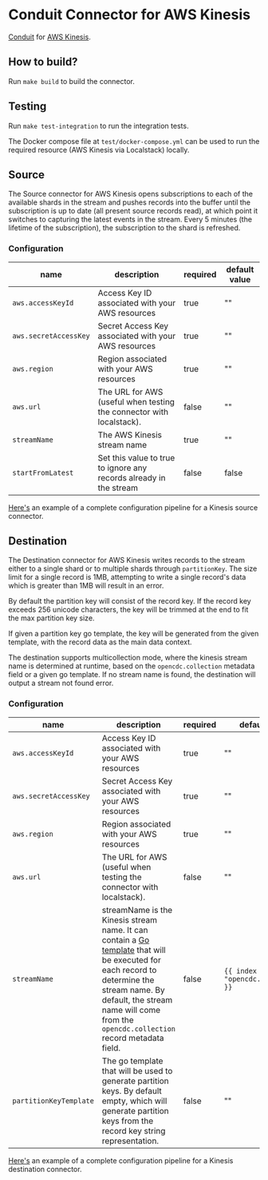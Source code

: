 # Conduit Connector for AWS Kinesis
[Conduit](https://conduit.io) for [AWS Kinesis](https://aws.amazon.com/kinesis/).

## How to build?
Run `make build` to build the connector.

## Testing
Run `make test-integration` to run the integration tests.

The Docker compose file at `test/docker-compose.yml` can be used to run the required resource (AWS Kinesis via Localstack) locally.

## Source
The Source connector for AWS Kinesis opens subscriptions to each of the available shards in the stream and pushes records into the buffer until the subscription is up to date (all present source records read), at which point it switches to capturing the latest events in the stream. Every 5 minutes (the lifetime of the subscription), the subscription to the shard is refreshed.

### Configuration

| name                  | description                                      | required | default value |
|-----------------------|--------------------------------------------------|----------|---------------|
| `aws.accessKeyId`     | Access Key ID associated with your AWS resources | true     | ""            |
| `aws.secretAccessKey` | Secret Access Key associated with your AWS resources | true     | ""            |
| `aws.region`     | Region associated with your AWS resources | true     | ""            |
| `aws.url`     | The URL for AWS (useful when testing the connector with localstack). | false     | ""            |
| `streamName`     | The AWS Kinesis stream name | true     | ""            |
| `startFromLatest`     | Set this value to true to ignore any records already in the stream  | false     | false           |

[Here's](./source/pipeline.example.yaml) an example of a complete configuration pipeline for a Kinesis source connector. 

## Destination
The Destination connector for AWS Kinesis writes records to the stream either to a single shard or to multiple shards through `partitionKey`. The size limit for a single record is 1MB, attempting to write a single record's data which is greater than 1MB will result in an error.

By default the partition key will consist of the record key. If the record key exceeds 256 unicode characters, the key will be trimmed at the end to fit the max partition key size.

If given a partition key go template, the key will be generated from the given template, with the record data as the main data context.

The destination supports multicollection mode, where the kinesis stream name is determined at runtime, based on the `opencdc.collection` metadata field or a given go template. If no stream name is found, the destination will output a stream not found error.

### Configuration

| name                       | description                                | required | default value |
|----------------------------|--------------------------------------------|----------|---------------|
| `aws.accessKeyId`     | Access Key ID associated with your AWS resources | true     | ""            |
| `aws.secretAccessKey` | Secret Access Key associated with your AWS resources | true     | ""            |
| `aws.region`     | Region associated with your AWS resources | true     | ""            |
| `aws.url`     | The URL for AWS (useful when testing the connector with localstack). | false     | ""            |
| `streamName`     | streamName is the Kinesis stream name. It can contain a [Go template](https://pkg.go.dev/text/template) that will be executed for each record to determine the stream name. By default, the stream name will come from the `opencdc.collection` record metadata field. | false     | `{{ index .Metadata "opencdc.collection" }}`            |
| `partitionKeyTemplate`  | The go template that will be used to generate partition keys. By default empty, which will generate partition keys from the record key string representation.    | false     | ""            |

[Here's](./destination/pipeline.example.yaml) an example of a complete configuration pipeline for a Kinesis destination connector. 